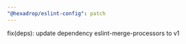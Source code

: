```yaml
---
"@hexadrop/eslint-config": patch
---
```


fix(deps): update dependency eslint-merge-processors to v1
